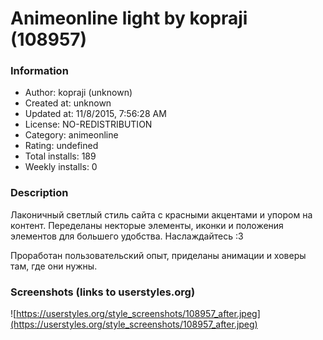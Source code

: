 # Animeonline light by kopraji (108957)

### Information
- Author: kopraji (unknown)
- Created at: unknown
- Updated at: 11/8/2015, 7:56:28 AM
- License: NO-REDISTRIBUTION
- Category: animeonline
- Rating: undefined
- Total installs: 189
- Weekly installs: 0


### Description
Лаконичный светлый стиль сайта с красными акцентами и упором на контент.
Переделаны некторые элементы, иконки и положения элементов для большего удобства.
Наслаждайтесь :3

Проработан пользовательский опыт, приделаны анимации и ховеры там, где они нужны.


### Screenshots (links to userstyles.org)
![https://userstyles.org/style_screenshots/108957_after.jpeg](https://userstyles.org/style_screenshots/108957_after.jpeg)


